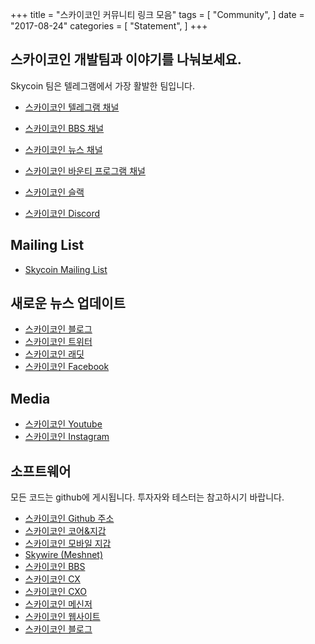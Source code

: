 +++
title = "스카이코인 커뮤니티 링크 모음"
tags = [
    "Community",
]
date = "2017-08-24"
categories = [
    "Statement",
]
+++

스카이코인 개발팀과 이야기를 나눠보세요.
--------------------------

Skycoin 팀은 텔레그램에서 가장 활발한 팀입니다.

* [스카이코인 텔레그램 채널](https://t.me/Skycoin)
* [스카이코인 BBS 채널](https://t.me/skycoinbbs)
* [스카이코인 뉴스 채널](https://t.me/skycoinnews)
* [스카이코인 바운티 프로그램 채널](https://t.me/skycoinbounty)

* [스카이코인 슬랙](https://skycoin.herokuapp.com)
* [스카이코인 Discord](https://discord.gg/MTepVHE)

Mailing List
------------

* [Skycoin Mailing List](http://eepurl.com/c4DyAv)

새로운 뉴스 업데이트
------------

* [스카이코인 블로그](https://www.skycoin.net/blog/)
* [스카이코인 트위터](https://twitter.com/skycoinproject)
* [스카이코인 래딧](https://reddit.com/r/skycoinproject)
* [스카이코인 Facebook](https://www.facebook.com/skycoinproject)

Media
-----

* [스카이코인 Youtube](https://www.youtube.com/channel/UCzLASufel2No4vSt4rudHSQ)
* [스카이코인 Instagram](https://www.instagram.com/skycoinproject/)

소프트웨어
--------

모든 코드는 github에 게시됩니다. 투자자와 테스터는 참고하시기 바랍니다.

* [스카이코인 Github 주소](https://github.com/skycoin)
* [스카이코인 코어&지갑](https://github.com/skycoin/skycoin)
* [스카이코인 모바일 지갑](https://github.com/skycoin/skycoin-mobilewallet)
* [Skywire (Meshnet)](https://github.com/skycoin/skywire)
* [스카이코인 BBS](https://github.com/skycoin/bbs)
* [스카이코인 CX](https://github.com/skycoin/cx)
* [스카이코인 CXO](https://github.com/skycoin/cxo)
* [스카이코인 메신저](https://github.com/skycoin/net)
* [스카이코인 웹사이트](https://github.com/skycoin/skycoin.net)
* [스카이코인 블로그](https://github.com/skycoin/blog)
